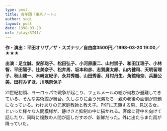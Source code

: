 ```yaml
---
type: post
title: 青年団『東京ノート』
author: sugi
layout: post
date: 1998-03-20
url: /play/3741/
---
```

**作・演出：平田オリザ／ザ・スズナリ／自由席3500円／1998-03-20 19:00／★★★**

**出演：足立誠、安部聡子、松田弘子、小河原康二、山村崇子、和田江理子、小林智、平田陽子、辻美奈子、松井周、坂本和彦、志賀廣太郎、山内健司、天明留理子、秋山建一、木崎友紀子、永井秀樹、山田秀香、月村丹生、角舘玲奈、兵藤公美、田村みずほ、川隅奈保子**

21世紀初頭、ヨーロッパで戦争が起こり、フェルメールの絵が何枚か避難してきている、そんな美術館が舞台。久しぶりに会う兄弟たち―親の老後の面倒が問題になっている。わけありの元家庭教師と教え子。PKFに志願する男、見送る女。といった様々な人間模様が、静けさと抑制の中に描かれる。客席に背中を向けて話したり、同時に複数の人間が話しだすのが、新鮮だった。外に出たらまた雨が降っていた。

